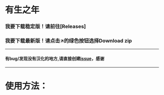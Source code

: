 # 有生之年


### 我要下载稳定版！请前往[Releases]
### 我要下载最新版！请点击↗的绿色按钮选择Download zip
***
#### 有bug/发现没有汉化的地方,请直接创建[issue](https://github.com/InstantComet/SunlessSkies/issues)，感谢

***
# 使用方法：
